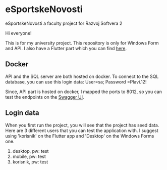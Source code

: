 # eSportskeNovosti
eSportskeNovosti a faculty project for Razvoj Softvera 2 

Hi everyone!

This is for my university project. This repository is only for Windows Form and API. I also have a Flutter part which you can find [here](https://github.com/Comlaa/esnflutter).

## Docker
API and the SQL server are both hosted on docker. To connect to the SQL database, you can use this login data:
User=sa; Password =Plavi.12!

Since, API part is hosted on docker, I mapped the ports to 8012, so you can test the endpoints on the [Swagger UI](https://localhost:8012/swagger/index.html). 


## Login data
When you first run the project, you will see that the project has seed data. Here are 3 different users that you can test the application with. I suggest using 'korisnik' on the Flutter app and 'Desktop' on the Windows Forms one.

1. desktop, pw: test
2. mobile, pw: test
3. korisnik, pw: test
